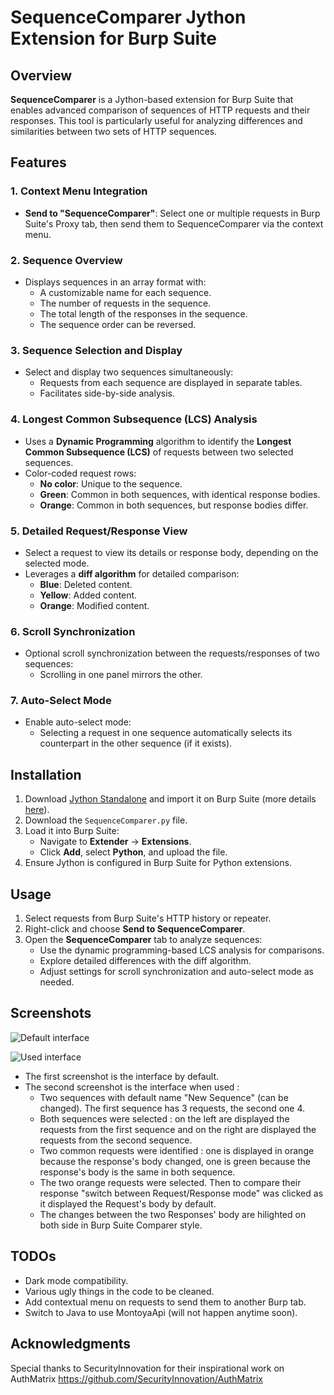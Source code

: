 # SequenceComparer Jython Extension for Burp Suite

## Overview

**SequenceComparer** is a Jython-based extension for Burp Suite that enables advanced comparison of sequences of HTTP requests and their responses. This tool is particularly useful for analyzing differences and similarities between two sets of HTTP sequences.

## Features

### 1. Context Menu Integration
- **Send to "SequenceComparer"**: Select one or multiple requests in Burp Suite's Proxy tab, then send them to SequenceComparer via the context menu.

### 2. Sequence Overview
- Displays sequences in an array format with:
  - A customizable name for each sequence.
  - The number of requests in the sequence.
  - The total length of the responses in the sequence.
  - The sequence order can be reversed.

### 3. Sequence Selection and Display
- Select and display two sequences simultaneously:
  - Requests from each sequence are displayed in separate tables.
  - Facilitates side-by-side analysis.

### 4. Longest Common Subsequence (LCS) Analysis
- Uses a **Dynamic Programming** algorithm to identify the **Longest Common Subsequence (LCS)** of requests between two selected sequences.
- Color-coded request rows:
  - **No color**: Unique to the sequence.
  - **Green**: Common in both sequences, with identical response bodies.
  - **Orange**: Common in both sequences, but response bodies differ.

### 5. Detailed Request/Response View
- Select a request to view its details or response body, depending on the selected mode.
- Leverages a **diff algorithm** for detailed comparison:
  - **Blue**: Deleted content.
  - **Yellow**: Added content.
  - **Orange**: Modified content.

### 6. Scroll Synchronization
- Optional scroll synchronization between the requests/responses of two sequences:
  - Scrolling in one panel mirrors the other.

### 7. Auto-Select Mode
- Enable auto-select mode:
  - Selecting a request in one sequence automatically selects its counterpart in the other sequence (if it exists).

## Installation

1. Download [Jython Standalone](https://central.sonatype.com/artifact/org.python/jython-standalone/versions) and import it on Burp Suite (more details [here](https://portswigger.net/burp/documentation/desktop/extensions/installing-extensions)).
2. Download the `SequenceComparer.py` file.
3. Load it into Burp Suite:
   - Navigate to **Extender** → **Extensions**.
   - Click **Add**, select **Python**, and upload the file.
4. Ensure Jython is configured in Burp Suite for Python extensions.

## Usage

1. Select requests from Burp Suite's HTTP history or repeater.
2. Right-click and choose **Send to SequenceComparer**.
3. Open the **SequenceComparer** tab to analyze sequences:
   - Use the dynamic programming-based LCS analysis for comparisons.
   - Explore detailed differences with the diff algorithm.
   - Adjust settings for scroll synchronization and auto-select mode as needed.

## Screenshots

![Default interface](screenshots/img1.png)

![Used interface](screenshots/img2.png)

- The first screenshot is the interface by default.
- The second screenshot is the interface when used : 
  - Two sequences with default name "New Sequence" (can be changed). The first sequence has 3 requests, the second one 4.
  - Both sequences were selected : on the left are displayed the requests from the first sequence and on the right are displayed the requests from the second sequence.
  - Two common requests were identified : one is displayed in orange because the response's body changed, one is green because the response's body is the same in both sequence.
  - The two orange requests were selected. Then to compare their response "switch between Request/Response mode" was clicked as it displayed the Request's body by default.
  - The changes between the two Responses' body are hilighted on both side in Burp Suite Comparer style. 

## TODOs

- Dark mode compatibility.
- Various ugly things in the code to be cleaned.
- Add contextual menu on requests to send them to another Burp tab.
- Switch to Java to use MontoyaApi (will not happen anytime soon).

## Acknowledgments

Special thanks to SecurityInnovation for their inspirational work on AuthMatrix https://github.com/SecurityInnovation/AuthMatrix
